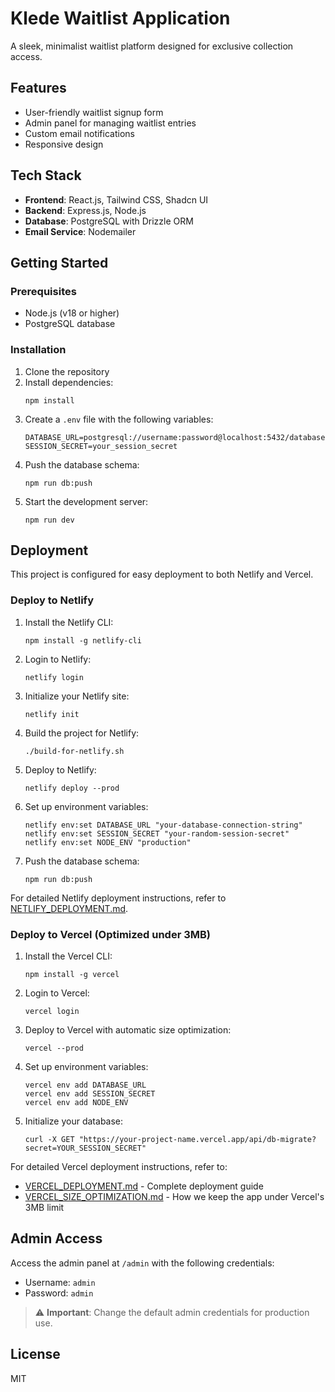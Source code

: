 # Klede Waitlist Application

A sleek, minimalist waitlist platform designed for exclusive collection access.

## Features

- User-friendly waitlist signup form
- Admin panel for managing waitlist entries
- Custom email notifications
- Responsive design

## Tech Stack

- **Frontend**: React.js, Tailwind CSS, Shadcn UI
- **Backend**: Express.js, Node.js
- **Database**: PostgreSQL with Drizzle ORM
- **Email Service**: Nodemailer

## Getting Started

### Prerequisites

- Node.js (v18 or higher)
- PostgreSQL database

### Installation

1. Clone the repository
2. Install dependencies:
   ```
   npm install
   ```
3. Create a `.env` file with the following variables:
   ```
   DATABASE_URL=postgresql://username:password@localhost:5432/database
   SESSION_SECRET=your_session_secret
   ```
4. Push the database schema:
   ```
   npm run db:push
   ```
5. Start the development server:
   ```
   npm run dev
   ```

## Deployment

This project is configured for easy deployment to both Netlify and Vercel.

### Deploy to Netlify

1. Install the Netlify CLI:
   ```
   npm install -g netlify-cli
   ```

2. Login to Netlify:
   ```
   netlify login
   ```

3. Initialize your Netlify site:
   ```
   netlify init
   ```

4. Build the project for Netlify:
   ```
   ./build-for-netlify.sh
   ```

5. Deploy to Netlify:
   ```
   netlify deploy --prod
   ```

6. Set up environment variables:
   ```
   netlify env:set DATABASE_URL "your-database-connection-string"
   netlify env:set SESSION_SECRET "your-random-session-secret"
   netlify env:set NODE_ENV "production"
   ```

7. Push the database schema:
   ```
   npm run db:push
   ```

For detailed Netlify deployment instructions, refer to [NETLIFY_DEPLOYMENT.md](NETLIFY_DEPLOYMENT.md).

### Deploy to Vercel (Optimized under 3MB)

1. Install the Vercel CLI:
   ```
   npm install -g vercel
   ```

2. Login to Vercel:
   ```
   vercel login
   ```

3. Deploy to Vercel with automatic size optimization:
   ```
   vercel --prod
   ```

4. Set up environment variables:
   ```
   vercel env add DATABASE_URL
   vercel env add SESSION_SECRET
   vercel env add NODE_ENV
   ```

5. Initialize your database:
   ```
   curl -X GET "https://your-project-name.vercel.app/api/db-migrate?secret=YOUR_SESSION_SECRET"
   ```

For detailed Vercel deployment instructions, refer to:
- [VERCEL_DEPLOYMENT.md](VERCEL_DEPLOYMENT.md) - Complete deployment guide
- [VERCEL_SIZE_OPTIMIZATION.md](VERCEL_SIZE_OPTIMIZATION.md) - How we keep the app under Vercel's 3MB limit

## Admin Access

Access the admin panel at `/admin` with the following credentials:

- Username: `admin`
- Password: `admin`

> ⚠️ **Important**: Change the default admin credentials for production use.

## License

MIT